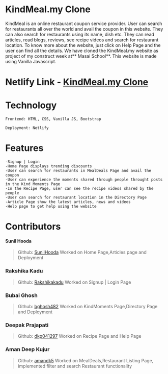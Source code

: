 # KindMeal.my Clone

<p> KindMeal is an online restaurant coupon service provider. User can search for restaurants all over the world and avail the coupon in this website. They can also search for restaurants using its name, dish etc. They can read articles, read blogs, reviews, see recipe videos and search for restaurant location. To know more about the website, just click on Help Page and the user can find all the details. We have cloned the KindMeal.my website as project of my construct week at** Masai School**. This website is made using Vanilla Javascript.</p>

# Netlify Link - <a href="https://kindmeal-unit-2-project.netlify.app/">KindMeal.my Clone</a>

# Technology

    Frontend: HTML, CSS, Vanilla JS, Bootstrap
    
    Deployment: Netlify
                

# Features

    -Signup | Login 
    -Home Page displays trending discounts
    -User can search for restaurants in MealDeals Page and avail the coupon 
    -User can experience the moments shared through people throught posts in the Kind Moments Page
    -In the Recipe Page, user can see the recipe videos shared by the people
    -User can search for restaurant location in the Directory Page
    -Article Page show the latest articles, news and videos
    -Help page to get help using the website
    
# Contributors

#### Sunil Hooda
> Github: [SunilHooda](https://github.com/SunilHooda)
Worked on Home Page,Articles page and Deployment

### Rakshika Kadu
> Github: [Rakshikakadu](https://github.com/Rakshikakadu)
Worked on Signup | Login Page 

### Bubai Ghosh
> Github: [bghosh482](https://github.com/bghosh482)
Worked on KindMoments Page,Directory Page and Deployment

### Deepak Prajapati
> Github: [dkp041297](https://github.com/dkp041297)
Worked on Recipe Page and Help Page

### Aman Deep Kujur
> Github: [amandk5](https://github.com/amandk5)
Worked on MealDeals,Restaurant Listing Page, implemented filter and search Restaurant functionality
